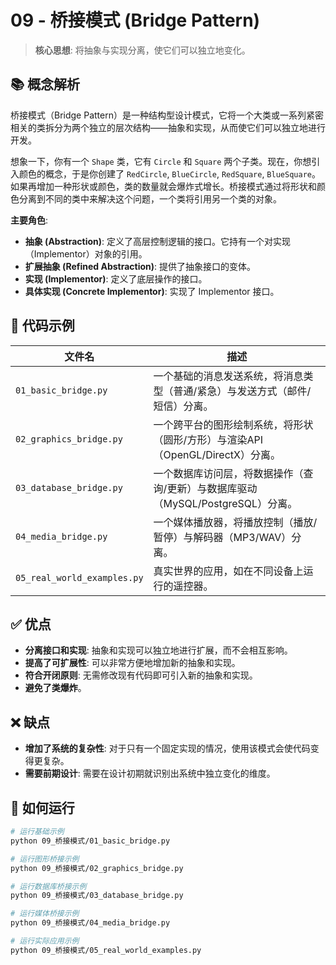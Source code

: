 # 09 - 桥接模式 (Bridge Pattern)

> **核心思想**: 将抽象与实现分离，使它们可以独立地变化。

## 📚 概念解析

桥接模式（Bridge Pattern）是一种结构型设计模式，它将一个大类或一系列紧密相关的类拆分为两个独立的层次结构——抽象和实现，从而使它们可以独立地进行开发。

想象一下，你有一个 `Shape` 类，它有 `Circle` 和 `Square` 两个子类。现在，你想引入颜色的概念，于是你创建了 `RedCircle`, `BlueCircle`, `RedSquare`, `BlueSquare`。如果再增加一种形状或颜色，类的数量就会爆炸式增长。桥接模式通过将形状和颜色分离到不同的类中来解决这个问题，一个类将引用另一个类的对象。

**主要角色**:
- **抽象 (Abstraction)**: 定义了高层控制逻辑的接口。它持有一个对实现（Implementor）对象的引用。
- **扩展抽象 (Refined Abstraction)**: 提供了抽象接口的变体。
- **实现 (Implementor)**: 定义了底层操作的接口。
- **具体实现 (Concrete Implementor)**: 实现了 Implementor 接口。

## 📂 代码示例

| 文件名                     | 描述                                                           |
| -------------------------- | -------------------------------------------------------------- |
| `01_basic_bridge.py`       | 一个基础的消息发送系统，将消息类型（普通/紧急）与发送方式（邮件/短信）分离。 |
| `02_graphics_bridge.py`    | 一个跨平台的图形绘制系统，将形状（圆形/方形）与渲染API（OpenGL/DirectX）分离。 |
| `03_database_bridge.py`    | 一个数据库访问层，将数据操作（查询/更新）与数据库驱动（MySQL/PostgreSQL）分离。 |
| `04_media_bridge.py`       | 一个媒体播放器，将播放控制（播放/暂停）与解码器（MP3/WAV）分离。   |
| `05_real_world_examples.py`| 真实世界的应用，如在不同设备上运行的遥控器。                   |

## ✅ 优点

- **分离接口和实现**: 抽象和实现可以独立地进行扩展，而不会相互影响。
- **提高了可扩展性**: 可以非常方便地增加新的抽象和实现。
- **符合开闭原则**: 无需修改现有代码即可引入新的抽象和实现。
- **避免了类爆炸**。

## ❌ 缺点

- **增加了系统的复杂性**: 对于只有一个固定实现的情况，使用该模式会使代码变得更复杂。
- **需要前期设计**: 需要在设计初期就识别出系统中独立变化的维度。

## 🚀 如何运行

```bash
# 运行基础示例
python 09_桥接模式/01_basic_bridge.py

# 运行图形桥接示例
python 09_桥接模式/02_graphics_bridge.py

# 运行数据库桥接示例
python 09_桥接模式/03_database_bridge.py

# 运行媒体桥接示例
python 09_桥接模式/04_media_bridge.py

# 运行实际应用示例
python 09_桥接模式/05_real_world_examples.py
```
